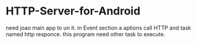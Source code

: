# HTTP-Server-for-Android

need joao main app to un it.
in Event section a aptions call HTTP and task named http responce.
this program need other task to execute.
